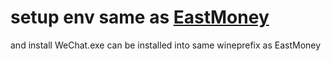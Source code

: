 # setup env same as [EastMoney](https://github.com/BolunHan/Wine--/blob/main/EastMoney_Installation_Guide.md)
and install WeChat.exe
can be installed into same wineprefix as EastMoney
